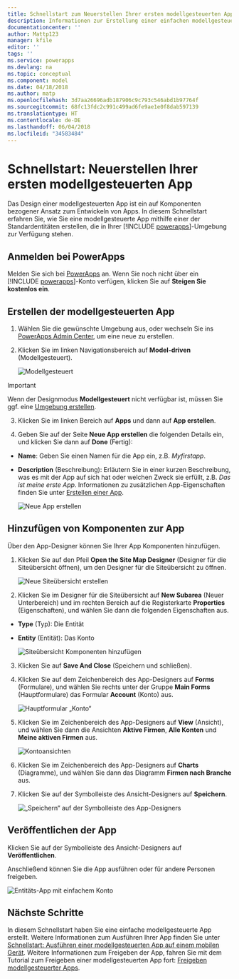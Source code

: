 ```yaml
---
title: Schnellstart zum Neuerstellen Ihrer ersten modellgesteuerten App mit PowerApps | Microsoft-Dokumentation
description: Informationen zur Erstellung einer einfachen modellgesteuerten App
documentationcenter: ''
author: Mattp123
manager: kfile
editor: ''
tags: ''
ms.service: powerapps
ms.devlang: na
ms.topic: conceptual
ms.component: model
ms.date: 04/18/2018
ms.author: matp
ms.openlocfilehash: 3d7aa26696adb187906c9c793c546abd1b97764f
ms.sourcegitcommit: 68fc13fdc2c991c499ad6fe9ae1e0f8dab597139
ms.translationtype: HT
ms.contentlocale: de-DE
ms.lasthandoff: 06/04/2018
ms.locfileid: "34583484"
---
```

# <a name="quickstart-build-your-first-model-driven-app-from-scratch"></a>Schnellstart: Neuerstellen Ihrer ersten modellgesteuerten App
Das Design einer modellgesteuerten App ist ein auf Komponenten bezogener Ansatz zum Entwickeln von Apps. In diesem Schnellstart erfahren Sie, wie Sie eine modellgesteuerte App mithilfe einer der Standardentitäten erstellen, die in Ihrer [!INCLUDE [powerapps](../../includes/powerapps.md)]-Umgebung zur Verfügung stehen. 

## <a name="sign-in-to-powerapps"></a>Anmelden bei PowerApps
Melden Sie sich bei [PowerApps](https://web.powerapps.com/) an. Wenn Sie noch nicht über ein [!INCLUDE [powerapps](../../includes/powerapps.md)]-Konto verfügen, klicken Sie auf **Steigen Sie kostenlos ein**. 

## <a name="create-your-model-driven-app"></a>Erstellen der modellgesteuerten App

1.  Wählen Sie die gewünschte Umgebung aus, oder wechseln Sie ins [PowerApps Admin Center](https://admin.powerapps.com/), um eine neue zu erstellen.
2.  Klicken Sie im linken Navigationsbereich auf **Model-driven** (Modellgesteuert). 

    ![Modellgesteuert](media/build-first-model-driven-app/choose-design-mode.png)

  > [!IMPORTANT]
  > Wenn der Designmodus **Modellgesteuert** nicht verfügbar ist, müssen Sie ggf. eine [Umgebung erstellen](https://docs.microsoft.com/powerapps/administrator/create-environment).   

3. Klicken Sie im linken Bereich auf **Apps** und dann auf **App erstellen**.

4.  Geben Sie auf der Seite **Neue App erstellen** die folgenden Details ein, und klicken Sie dann auf **Done** (Fertig): 
  - **Name**: Geben Sie einen Namen für die App ein, z.B. *Myfirstapp*. 
  - **Description** (Beschreibung): Erläutern Sie in einer kurzen Beschreibung, was es mit der App auf sich hat oder welchen Zweck sie erfüllt, z.B. *Das ist meine erste App*.
Informationen zu zusätzlichen App-Eigenschaften finden Sie unter [Erstellen einer App](https://docs.microsoft.com/dynamics365/customer-engagement/customize/create-edit-app#create-an-app).
 
    ![Neue App erstellen](media/build-first-model-driven-app/create-new-app.png)

## <a name="add-components-to-your-app"></a>Hinzufügen von Komponenten zur App
Über den App-Designer können Sie Ihrer App Komponenten hinzufügen.
1.  Klicken Sie auf den Pfeil **Open the Site Map Designer** (Designer für die Siteübersicht öffnen), um den Designer für die Siteübersicht zu öffnen. 

    ![Neue Siteübersicht erstellen](media/build-first-model-driven-app/new-sitemap.png)

2.  Klicken Sie im Designer für die Siteübersicht auf **New Subarea** (Neuer Unterbereich) und im rechten Bereich auf die Registerkarte **Properties** (Eigenschaften), und wählen Sie dann die folgenden Eigenschaften aus.
  - **Type** (Typ): Die Entität
  - **Entity** (Entität): Das Konto

    ![Siteübersicht Komponenten hinzufügen](media/build-first-model-driven-app/sitemap.png)

3.  Klicken Sie auf **Save And Close** (Speichern und schließen).
4.  Klicken Sie auf dem Zeichenbereich des App-Designers auf **Forms** (Formulare), und wählen Sie rechts unter der Gruppe **Main Forms** (Hauptformulare) das Formular **Account** (Konto) aus.

    ![Hauptformular „Konto“](media/build-first-model-driven-app/main-form.png)

5.  Klicken Sie im Zeichenbereich des App-Designers auf **View** (Ansicht), und wählen Sie dann die Ansichten **Aktive Firmen**, **Alle Konten** und **Meine aktiven Firmen** aus.

    ![Kontoansichten](media/build-first-model-driven-app/views.png)

6. Klicken Sie im Zeichenbereich des App-Designers auf **Charts** (Diagramme), und wählen Sie dann das Diagramm **Firmen nach Branche** aus.
7. Klicken Sie auf der Symbolleiste des Ansicht-Designers auf **Speichern**.

    ![„Speichern“ auf der Symbolleiste des App-Designers](media/build-first-model-driven-app/app-designer-toolbar.png)
 
<!-- ##  Validate your app
This step checks for component dependencies that are required for the app to work, but haven't yet been added to the app. 

1. On the app designer canvas, select the component that indicates a dependency, such as the **Forms** component. Then, on the right-pane select the **Required** tab, expand **Entity Dependencies** and then select all required dependencies. 

    ![Add dependencies](media/build-first-model-driven-app/resolve-dependencies.png)

2. Select **Add Dependencies**.
3. On the app designer toolbar, select **Save**.  -->

## <a name="publish-your-app"></a>Veröffentlichen der App
Klicken Sie auf der Symbolleiste des Ansicht-Designers auf **Veröffentlichen**.

Anschließend können Sie die App ausführen oder für andere Personen freigeben.

![Entitäts-App mit einfachem Konto](media/build-first-model-driven-app/accounts-quickstart-app.png)

## <a name="next-steps"></a>Nächste Schritte
In diesem Schnellstart haben Sie eine einfache modellgesteuerte App erstellt. Weitere Informationen zum Ausführen Ihrer App finden Sie unter [Schnellstart: Ausführen einer modellgesteuerten App auf einem mobilen Gerät](../../user/run-app-client-model-driven.md).
Weitere Informationen zum Freigeben der App, fahren Sie mit dem Tutorial zum Freigeben einer modellgesteuerten App fort: [Freigeben modellgesteuerter Apps](share-model-driven-app.md).
